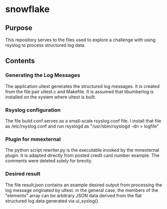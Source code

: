 # snowflake

## Purpose

This repository serves to the files used to explore a challenge with using rsyslog to process structured log data.

## Contents

### Generating the Log Messages

The application ultest generates the structured log messages. It is created from the file pair ultest.c and Makefile. It is assumed that libumberlog is installed on the system where ultest is built.

### Rsyslog configuration

The file build.conf serves as a small-scale rsyslog.conf file. I install that file as /etc/rsyslog.conf and run rsyslogd as "/usr/sbin/rsyslogd -dn > logfile"

### Plugin for mmexternal

The python script rewriter.py is the executable invoked by the mmexternal plugin. It is adapted directly from posted credit card number example. The comments were deleted solely for brevity.

### Desired result

The file result.json contains an example desired output from processing the log message originated by ultest. in the general case, the members of the "elements" array can be arbitrary JSON data derived from the flat structured log data generated via ul_syslog().

